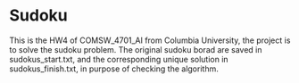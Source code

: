 # Sudoku

This is the HW4 of COMSW_4701_AI from Columbia University, the project is to solve the sudoku problem. The original sudoku borad are saved in sudokus_start.txt, and the corresponding unique solution in sudokus_finish.txt, in purpose of checking the algorithm.

